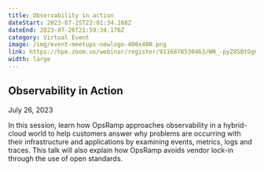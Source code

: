 ```yaml
---
title: Observability in action
dateStart: 2023-07-25T22:01:34.108Z
dateEnd: 2023-07-26T21:59:34.176Z
category: Virtual Event
image: /img/event-meetups-newlogo-400x400.png
link: https://hpe.zoom.us/webinar/register/9116878530463/WN_-pyZ8SBtQgCEzzgeyZ7ZQg
width: large
---
```

## Observability in Action

July 26, 2023

In this session, learn how OpsRamp approaches observability in a hybrid-cloud world to help customers answer why problems are occurring with their infrastructure and applications by examining events, metrics, logs and traces. This talk will also explain how OpsRamp avoids vendor lock-in through the use of open standards. 